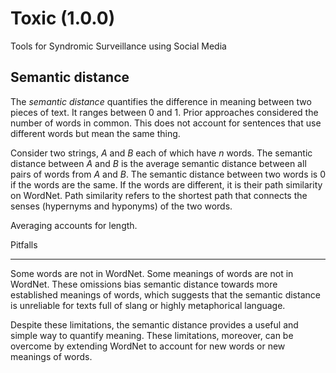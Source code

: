 Toxic (1.0.0)
=======

Tools for Syndromic Surveillance using Social Media


Semantic distance
-----------------

The *semantic distance* quantifies the difference in meaning between two pieces of text. It ranges between 0 and 1. Prior approaches considered the number of words in common. This does not account for sentences that use different words but mean the same thing. 

Consider two strings, *A* and *B* each of which have _n_ words. The semantic distance between *A* and *B* is the average semantic distance between all pairs of words from *A* and *B*. The semantic distance between two words is 0 if the words are the same. If the words are different, it is their path similarity on WordNet. Path similarity refers to the shortest path that connects the senses (hypernyms and hyponyms) of the two words. 

Averaging accounts for length. 

Pitfalls
________________

Some words are not in WordNet. Some meanings of words are not in WordNet. These omissions bias semantic distance towards more established meanings of words, which suggests that the semantic distance is unreliable for texts full of slang or highly metaphorical language. 

Despite these limitations, the semantic distance provides a useful and simple way to quantify meaning. These limitations, moreover, can be overcome by extending WordNet to account for new words or new meanings of words. 
